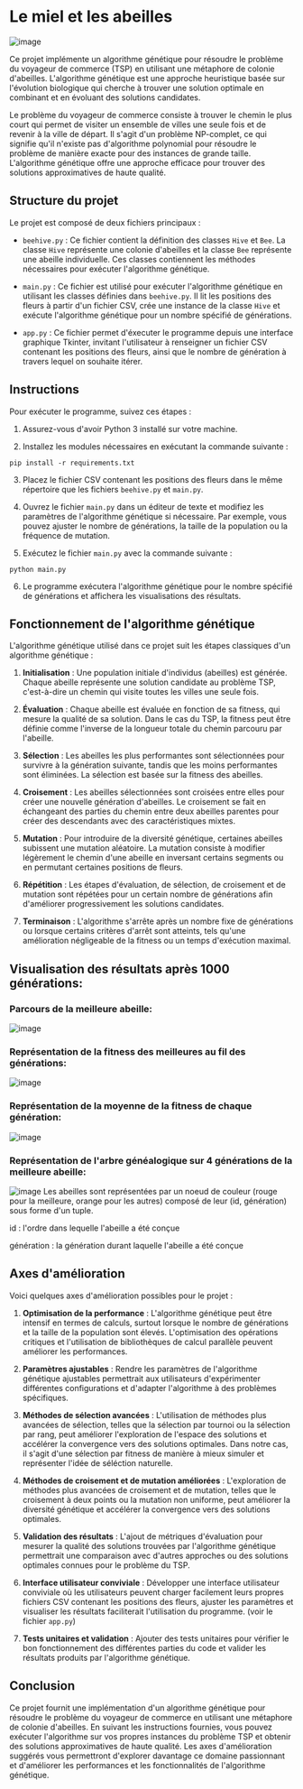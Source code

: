 # Le miel et les abeilles
![image](https://github.com/marwan-rouissi/miel-abeilles/assets/115158061/9453ca92-7593-4f83-a3c8-884148ff5f60)


Ce projet implémente un algorithme génétique pour résoudre le problème du voyageur de commerce (TSP) en utilisant une métaphore de colonie d'abeilles. L'algorithme génétique est une approche heuristique basée sur l'évolution biologique qui cherche à trouver une solution optimale en combinant et en évoluant des solutions candidates.

Le problème du voyageur de commerce consiste à trouver le chemin le plus court qui permet de visiter un ensemble de villes une seule fois et de revenir à la ville de départ. Il s'agit d'un problème NP-complet, ce qui signifie qu'il n'existe pas d'algorithme polynomial pour résoudre le problème de manière exacte pour des instances de grande taille. L'algorithme génétique offre une approche efficace pour trouver des solutions approximatives de haute qualité.

## Structure du projet

Le projet est composé de deux fichiers principaux :

- `beehive.py` : Ce fichier contient la définition des classes `Hive` et `Bee`. La classe `Hive` représente une colonie d'abeilles et la classe `Bee` représente une abeille individuelle. Ces classes contiennent les méthodes nécessaires pour exécuter l'algorithme génétique.

- `main.py` : Ce fichier est utilisé pour exécuter l'algorithme génétique en utilisant les classes définies dans `beehive.py`. Il lit les positions des fleurs à partir d'un fichier CSV, crée une instance de la classe `Hive` et exécute l'algorithme génétique pour un nombre spécifié de générations.
  
- `app.py` : Ce fichier permet d'éxecuter le programme depuis une interface graphique Tkinter, invitant l'utilisateur à renseigner un fichier CSV contenant les positions des fleurs, ainsi que le nombre de génération à travers lequel on souhaite itérer.

## Instructions

Pour exécuter le programme, suivez ces étapes :

1. Assurez-vous d'avoir Python 3 installé sur votre machine.

2. Installez les modules nécessaires en exécutant la commande suivante :

```
pip install -r requirements.txt
```

3. Placez le fichier CSV contenant les positions des fleurs dans le même répertoire que les fichiers `beehive.py` et `main.py`.

4. Ouvrez le fichier `main.py` dans un éditeur de texte et modifiez les paramètres de l'algorithme génétique si nécessaire. Par exemple, vous pouvez ajuster le nombre de générations, la taille de la population ou la fréquence de mutation.

5. Exécutez le fichier `main.py` avec la commande suivante :

```
python main.py
```

6. Le programme exécutera l'algorithme génétique pour le nombre spécifié de générations et affichera les visualisations des résultats.

## Fonctionnement de l'algorithme génétique

L'algorithme génétique utilisé dans ce projet suit les étapes classiques d'un algorithme génétique :

1. **Initialisation** : Une population initiale d'individus (abeilles) est générée. Chaque abeille représente une solution candidate au problème TSP, c'est-à-dire un chemin qui visite toutes les villes une seule fois.

2. **Évaluation** : Chaque abeille est évaluée en fonction de sa fitness, qui mesure la qualité de sa solution. Dans le cas du TSP, la fitness peut être définie comme l'inverse de la longueur totale du chemin parcouru par l'abeille.

3. **Sélection** : Les abeilles les plus performantes sont sélectionnées pour survivre à la génération suivante, tandis que les moins performantes sont éliminées. La sélection est basée sur la fitness des abeilles.

4. **Croisement** : Les abeilles sélectionnées sont croisées entre elles pour créer une nouvelle génération d'abeilles. Le croisement se fait en échangeant des parties du chemin entre deux abeilles parentes pour créer des descendants avec des caractéristiques mixtes.

5. **Mutation** : Pour introduire de la diversité génétique, certaines abeilles subissent une mutation aléatoire. La mutation consiste à modifier légèrement le chemin d'une abeille en inversant certains segments ou en permutant certaines positions de fleurs.

6. **Répétition** : Les étapes d'évaluation, de sélection, de croisement et de mutation sont répétées pour un certain nombre de générations afin d'améliorer progressivement les solutions candidates.

7. **Terminaison** : L'algorithme s'arrête après un nombre fixe de générations ou lorsque certains critères d'arrêt sont atteints, tels qu'une amélioration négligeable de la fitness ou un temps d'exécution maximal.

## Visualisation des résultats après 1000 générations:
### Parcours de la meilleure abeille:
![image](https://github.com/marwan-rouissi/miel-abeilles/assets/115158061/f6ad478d-67c1-4688-89c7-46a2ff9665e0)
### Représentation de la fitness des meilleures au fil des générations:
![image](https://github.com/marwan-rouissi/miel-abeilles/assets/115158061/846aa8bf-9d0b-4fe1-85c1-274187b5f6d2)
### Représentation de la moyenne de la fitness de chaque génération:
![image](https://github.com/marwan-rouissi/miel-abeilles/assets/115158061/7c9a40ce-1d4f-4f39-8a26-aa82bf93a36f)
### Représentation de l'arbre généalogique sur 4 générations de la meilleure abeille:
![image](https://github.com/marwan-rouissi/miel-abeilles/assets/115158061/fb2533cd-b4ef-444c-973e-90e4de1010e7)
Les abeilles sont représentées par un noeud de couleur (rouge pour la meilleure, orange pour les autres) composé de leur (id, génération) sous forme d'un tuple.

id : l'ordre dans lequelle l'abeille a été conçue

génération : la génération durant laquelle l'abeille a été conçue




## Axes d'amélioration

Voici quelques axes d'amélioration possibles pour le projet :

1. **Optimisation de la performance** : L'algorithme génétique peut être intensif en termes de calculs, surtout lorsque le nombre de générations et la taille de la population sont élevés. L'optimisation des opérations critiques et l'utilisation de bibliothèques de calcul parallèle peuvent améliorer les performances.

2. **Paramètres ajustables** : Rendre les paramètres de l'algorithme génétique ajustables permettrait aux utilisateurs d'expérimenter différentes configurations et d'adapter l'algorithme à des problèmes spécifiques.

3. **Méthodes de sélection avancées** : L'utilisation de méthodes plus avancées de sélection, telles que la sélection par tournoi ou la sélection par rang, peut améliorer l'exploration de l'espace des solutions et accélérer la convergence vers des solutions optimales.
Dans notre cas, il s'agit d'une sélection par fitness de manière à mieux simuler et représenter l'idée de séléction naturelle.

4. **Méthodes de croisement et de mutation améliorées** : L'exploration de méthodes plus avancées de croisement et de mutation, telles que le croisement à deux points ou la mutation non uniforme, peut améliorer la diversité génétique et accélérer la convergence vers des solutions optimales.

5. **Validation des résultats** : L'ajout de métriques d'évaluation pour mesurer la qualité des solutions trouvées par l'algorithme génétique permettrait une comparaison avec d'autres approches ou des solutions optimales connues pour le problème du TSP.

6. **Interface utilisateur conviviale** : Développer une interface utilisateur conviviale où les utilisateurs peuvent charger facilement leurs propres fichiers CSV contenant les positions des fleurs, ajuster les paramètres et visualiser les résultats faciliterait l'utilisation du programme. (voir le fichier `app.py`)

7. **Tests unitaires et validation** : Ajouter des tests unitaires pour vérifier le bon fonctionnement des différentes parties du code et valider les résultats produits par l'algorithme génétique.

## Conclusion

Ce projet fournit une implémentation d'un algorithme génétique pour résoudre le problème du voyageur de commerce en utilisant une métaphore de colonie d'abeilles. En suivant les instructions fournies, vous pouvez exécuter l'algorithme sur vos propres instances du problème TSP et obtenir des solutions approximatives de haute qualité. Les axes d'amélioration suggérés vous permettront d'explorer davantage ce domaine passionnant et d'améliorer les performances et les fonctionnalités de l'algorithme génétique.
